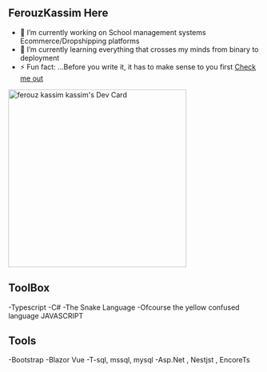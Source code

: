 ## FerouzKassim Here 
- 🔭 I’m currently working on School management systems Ecommerce/Dropshipping platforms
- 🌱 I’m currently learning everything that crosses my minds from binary to deployment
- ⚡ Fun fact: ...Before you write it, it has to make sense to you first
  <a href="https://teamdroid.systems">Check me out</a>

  
<a href="https://app.daily.dev/ferouzkassim">
<img src="https://api.daily.dev/devcards/v2/sXjShus9TywJktZIzRL3T.png?r=4ab&type=default" width="356" alt="ferouz kassim kassim's Dev Card"/>
</a>


## ToolBox
-Typescript
-C#
-The Snake Language
-Ofcourse the yellow confused language JAVASCRIPT


## Tools
 -Bootstrap
 -Blazor Vue
 -T-sql, mssql, mysql
 -Asp.Net , Nestjst , EncoreTs
<!--
**ferouzkassim/ferouzkassim** is a ✨ _special_ ✨ repository because its `README.md` (this file) appears on your GitHub profile.

Here are some ideas to get you started:

##- 🔭 I’m currently working on ...
- 🌱 I’m currently learning ...
- 👯 I’m looking to collaborate on ...
- 🤔 I’m looking for help with ...
- 💬 Ask me about ...
- 📫 How to reach me: ...
- 😄 Pronouns: ...
- ⚡ Fun fact: ...
-->

